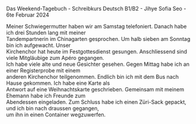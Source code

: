 Das Weekend-Tagebuch - Schreibkurs Deutsch B1/B2 - Jihye Sofia Seo - 6te Februar 2024 
						
Meiner Schwiegermutter haben wir am Samstag telefoniert. Danach habe ich drei Stunden lang mit meiner						
Tandempartnerin im Chinagarten gesprochen. Um halb sieben am Sonntag bin ich aufgewacht. Unser						
Kirchenchor hat heute im Festgottesdienst gesungen. Anschliessend sind viele Mitgläubige zum Apéro gegangen.						
Ich habe viele alte und neue Gesichter gesehen. Gegen Mittag habe ich an einer Registerprobe mit einem 						
anderen Kirchenchor teilgenommen. Endlich bin ich mit dem Bus nach Hause gekommen. Ich habe eine Karte als						
Antwort auf eine Weihnachtskarte geschrieben. Gemeinsam mit meinem Ehemann habe ich Freunde zum						
Abendessen eingeladen. Zum Schluss habe ich einen Züri-Sack gepackt, und ich bin nach draussen gegangen,						
um ihn in einen Container wegzuwerfen.
